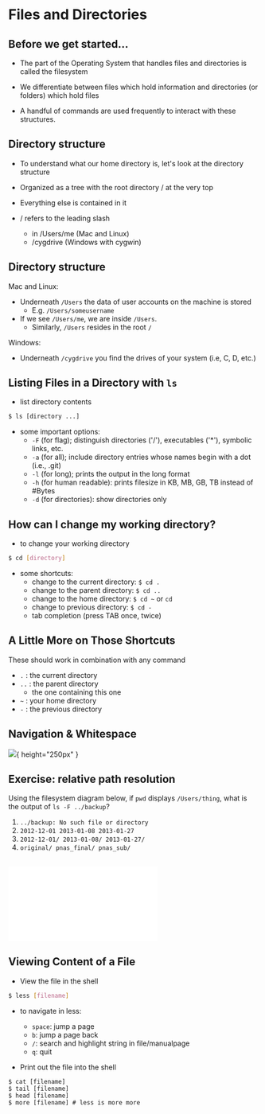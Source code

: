 # Files and Directories

## Before we get started...

* The part of the Operating System that handles files and directories is called the filesystem

* We differentiate between files which hold information and  directories (or folders) which hold files

* A handful of commands are used frequently to interact with these structures.


## Directory structure

* To understand what our home directory is, let's look at the directory structure

* Organized as a tree with the root directory / at the very top

* Everything else is contained in it

* / refers to the leading slash
    - in /Users/me (Mac and Linux)
    - /cygdrive (Windows with cygwin)


## Directory structure

Mac and Linux:

* Underneath `/Users` the data of user accounts on the machine is stored
    - E.g. `/Users/someusername`
* If we see `/Users/me`, we are inside `/Users`.
    - Similarly, `/Users` resides in the root `/`

Windows:

* Underneath `/cygdrive` you find the drives of your system (i.e, C, D, etc.)


## Listing Files in a Directory with `ls`

* list directory contents

```bash
$ ls [directory ...]
```
* some important options:
    * `-F` (for flag); distinguish directories ('/'), executables ('*'), symbolic links, etc.
    * `-a` (for all); include directory entries whose names begin with a dot (i.e., .git)
    * `-l` (for long); prints the output in the long format
    * `-h` (for human readable): prints filesize in KB, MB, GB, TB instead of #Bytes
    * `-d` (for directories): show directories only


## How can I change my working directory?

* to change your working directory

```bash
$ cd [directory]
```

* some shortcuts:
    * change to the current directory: `$ cd .`
    * change to the parent directory: `$ cd ..`
    * change to the home directory: `$ cd ~` or `cd  `
    * change to previous directory: `$ cd -`
    * tab completion (press TAB once, twice)

## A Little More on Those Shortcuts

These should work in combination with any command

* `.` : the current directory
* `..` : the parent directory
    - the one containing this one
* `~` : your home directory
* `-` : the previous directory

## Navigation & Whitespace

![](./figures/expanding-brain.jpg){ height="250px" }


## Exercise: relative path resolution
Using the filesystem diagram below, if `pwd` displays `/Users/thing`, what is the output of `ls -F ../backup`?

1. `../backup: No such file or directory`
2. `2012-12-01 2013-01-08 2013-01-27`
3. `2012-12-01/ 2013-01-08/ 2013-01-27/`
4. `original/ pnas_final/ pnas_sub/`


##

![Example Filesystem](figures/filesystem-challenge.pdf)

<!-- ## Solution

1. No: there is a directory backup in /Users.
2. No: this is the content of Users/thing/backup, but with .. we asked for one level further up.
3. No: see previous explanation.
4. \alert{Yes}: ../backup/ refers to /Users/backup/. -->

## Viewing Content of a File

* View the file in the shell

```bash
$ less [filename]
```

* to navigate in less:
	* `space`: jump a page
	* `b`: jump a page back
	* `/`: search and highlight string in file/manualpage
	* `q`: quit

* Print out the file into the shell

```{bash}
$ cat [filename]
$ tail [filename]
$ head [filename]
$ more [filename] # less is more more
```
